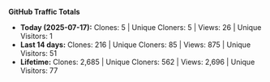 
**GitHub Traffic Totals**

- **Today (2025-07-17):** Clones: 5 | Unique Cloners: 5 | Views: 26 | Unique Visitors: 1
- **Last 14 days:** Clones: 216 | Unique Cloners: 85 | Views: 875 | Unique Visitors: 51
- **Lifetime:** Clones: 2,685 | Unique Cloners: 562 | Views: 2,696 | Unique Visitors: 77
